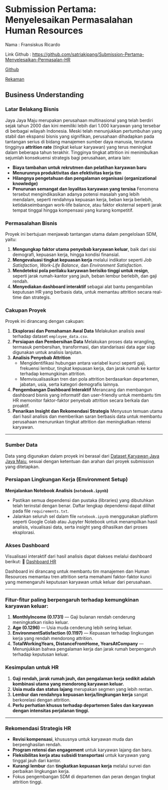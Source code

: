 # Submission Pertama: Menyelesaikan Permasalahan Human Resources
Nama : Fransiskus Ricardo

Link Github : https://github.com/satriakipang/Submission-Pertama-Menyelesaikan-Permasalan-HR 

[Github](https://lookerstudio.google.com/reporting/6bb4df10-969c-4c7c-883a-bbfbb397e7fe)

[Rekaman](https://drive.google.com/file/d/1oT9eWwlTCMR7Wl4Vk-RDwoNjDuSObYQ_/view?usp=sharing)

## Business Understanding

### **Latar Belakang Bisnis**
Jaya Jaya Maju merupakan perusahaan multinasional yang telah berdiri sejak tahun 2000 dan kini memiliki lebih dari 1.000 karyawan yang tersebar di berbagai wilayah Indonesia. Meski telah menunjukkan pertumbuhan yang stabil dan ekspansi bisnis yang signifikan, perusahaan dihadapkan pada tantangan serius di bidang manajemen sumber daya manusia, terutama tingginya **attrition rate** (tingkat keluar karyawan) yang terus meningkat dalam beberapa tahun terakhir.
Tingginya tingkat attrition ini menimbulkan sejumlah konsekuensi strategis bagi perusahaan, antara lain:
* **Biaya tambahan untuk rekrutmen dan pelatihan karyawan baru**
* **Menurunnya produktivitas dan efektivitas kerja tim**
* **Hilangnya pengetahuan dan pengalaman organisasi (organizational knowledge)**
* **Penurunan semangat dan loyalitas karyawan yang tersisa**
Fenomena tersebut mengindikasikan adanya potensi masalah yang lebih mendalam, seperti rendahnya kepuasan kerja, beban kerja berlebih, ketidakseimbangan work-life balance, atau faktor eksternal seperti jarak tempat tinggal hingga kompensasi yang kurang kompetitif.

### Permasalahan Bisnis
Proyek ini bertujuan menjawab tantangan utama dalam pengelolaan SDM, yaitu:
1. **Mengungkap faktor utama penyebab karyawan keluar**, baik dari sisi demografi, kepuasan kerja, hingga kondisi finansial.
2. **Mengevaluasi tingkat kepuasan kerja** melalui indikator seperti *Job Satisfaction*, *Work-Life Balance*, dan *Environment Satisfaction*.
3. **Mendeteksi pola perilaku karyawan berisiko tinggi untuk resign**, seperti jarak rumah-kantor yang jauh, beban lembur berlebih, dan gaji rendah.
4. **Menyediakan dashboard interaktif** sebagai alat bantu pengambilan keputusan HR yang berbasis data, untuk memantau attrition secara real-time dan strategis.

### **Cakupan Proyek**
Proyek ini dirancang dengan cakupan:
1. **Eksplorasi dan Pemahaman Awal Data**
   Melakukan analisis awal terhadap dataset `employee_data.csv`.
2. **Persiapan dan Pembersihan Data**
   Melakukan proses data wrangling, termasuk pembersihan, transformasi, dan standarisasi data agar siap digunakan untuk analisis lanjutan.
3. **Analisis Penyebab Attrition**
   * Mengidentifikasi hubungan antara variabel kunci seperti gaji, frekuensi lembur, tingkat kepuasan kerja, dan jarak rumah ke kantor terhadap kemungkinan attrition.
   * Memvisualisasikan tren dan pola attrition berdasarkan departemen, jabatan, usia, serta kategori demografis lainnya.
4. **Pengembangan Dashboard Interaktif**
   Merancang dan membangun dashboard bisnis yang informatif dan user-friendly untuk membantu tim HR memonitor faktor-faktor penyebab attrition secara berkala dan proaktif.
5. **Penarikan Insight dan Rekomendasi Strategis**
   Menyusun temuan utama dari hasil analisis dan memberikan saran berbasis data untuk membantu perusahaan menurunkan tingkat attrition dan meningkatkan retensi karyawan.

---

### **Sumber Data**
Data yang digunakan dalam proyek ini berasal dari [Dataset Karyawan Jaya Jaya Maju](https://github.com/dicodingacademy/dicoding_dataset/tree/main/employee), sesuai dengan ketentuan dan arahan dari proyek submission yang ditetapkan.

### **Persiapan Lingkungan Kerja (Environment Setup)**
**Menjalankan Notebook Analisis (`notebook.ipynb`)**

   * Pastikan semua dependensi dan pustaka (libraries) yang dibutuhkan telah terinstal dengan benar. Daftar lengkap dependensi dapat dilihat pada file `requirements.txt`.
   * Jalankan seluruh sel dalam file `notebook.ipynb` menggunakan platform seperti Google Colab atau Jupyter Notebook untuk menampilkan hasil analisis, visualisasi data, serta insight yang dihasilkan dari proses eksplorasi.


### **Akses Dashboard**
Visualisasi interaktif dari hasil analisis dapat diakses melalui dashboard berikut:
🔗 [Dashboard HR](https://lookerstudio.google.com/reporting/6bb4df10-969c-4c7c-883a-bbfbb397e7fe)

Dashboard ini dirancang untuk membantu tim manajemen dan Human Resources memantau tren attrition serta memahami faktor-faktor kunci yang memengaruhi keputusan karyawan untuk keluar dari perusahaan.

---

### Fitur-fitur paling berpengaruh terhadap kemungkinan karyawan keluar:
1. **MonthlyIncome (0.1731)** — Gaji bulanan rendah cenderung meningkatkan risiko keluar.
2. **Age (0.1296)** — Usia muda cenderung lebih sering keluar.
3. **EnvironmentSatisfaction (0.1197)** — Kepuasan terhadap lingkungan kerja yang rendah mendorong attrition.
4. **TotalWorkingYears, DistanceFromHome, YearsAtCompany** — Menunjukkan bahwa pengalaman kerja dan jarak rumah berpengaruh terhadap keputusan keluar.


### **Kesimpulan untuk HR**
1. **Gaji rendah, jarak rumah jauh, dan pengalaman kerja sedikit adalah kombinasi utama yang mendorong karyawan keluar.**
2. **Usia muda dan status lajang** merupakan segmen yang lebih rentan.
3. **Lembur dan rendahnya kepuasan kerja/lingkungan kerja** sangat berkorelasi dengan attrition.
4. **Perlu perhatian khusus terhadap departemen Sales dan karyawan dengan intensitas perjalanan tinggi.**

---

### **Rekomendasi Strategis HR**
* **Revisi kompensasi**, khususnya untuk karyawan muda dan berpenghasilan rendah.
* **Program retensi dan engagement** untuk karyawan lajang dan baru.
* **Fleksibilitas kerja atau subsidi transportasi** untuk karyawan yang tinggal jauh dari kantor.
* **Kurangi lembur** dan **tingkatkan kepuasan kerja** melalui survei dan perbaikan lingkungan kerja.
* Fokus pengembangan SDM di departemen dan peran dengan tingkat attrition tinggi.